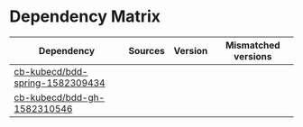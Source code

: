 # Dependency Matrix

Dependency | Sources | Version | Mismatched versions
---------- | ------- | ------- | -------------------
[cb-kubecd/bdd-spring-1582309434](https://github.com/cb-kubecd/bdd-spring-1582309434.git) |  | []() | 
[cb-kubecd/bdd-gh-1582310546](https://github.com/cb-kubecd/bdd-gh-1582310546.git) |  | []() | 
